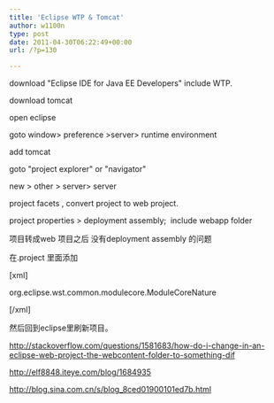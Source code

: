 ```yaml
---
title: 'Eclipse WTP & Tomcat'
author: w1100n
type: post
date: 2011-04-30T06:22:49+00:00
url: /?p=130

---
```

download "Eclipse IDE for Java EE Developers" include WTP.
  
download tomcat

open eclipse
  
goto window> preference >server> runtime environment
  
add tomcat

goto "project explorer" or "navigator"
  
new > other > server> server

project facets , convert project to web project.

project properties > deployment assembly;  include webapp folder

项目转成web 项目之后 没有deployment assembly 的问题

在.project 里面添加

[xml]

<nature>org.eclipse.wst.common.modulecore.ModuleCoreNature</nature>

[/xml]

然后回到eclipse里刷新项目。

http://stackoverflow.com/questions/1581683/how-do-i-change-in-an-eclipse-web-project-the-webcontent-folder-to-something-dif

http://elf8848.iteye.com/blog/1684935

http://blog.sina.com.cn/s/blog_8ced01900101ed7b.html